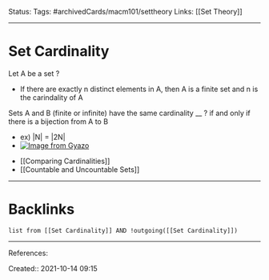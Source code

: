 Status: 
Tags: #archivedCards/macm101/settheory 
Links: [[Set Theory]]
___
# Set Cardinality
Let A be a set
?
- If there are exactly n distinct elements in A, then A is a finite set and n is the carindality of A
<!--SR:!2022-02-17,73,290-->

Sets A and B (finite or infinite) have the same cardinality __
?
if and only if there is a bijection from A to B
- ex) |N| = |2N|
- [![Image from Gyazo](https://i.gyazo.com/7dfde1fcc72d36a43e81c3acc28e299a.png)](https://gyazo.com/7dfde1fcc72d36a43e81c3acc28e299a)
<!--SR:!2022-01-17,42,204-->

- [[Comparing Cardinalities]]
- [[Countable and Uncountable Sets]]

___
# Backlinks
```dataview
list from [[Set Cardinality]] AND !outgoing([[Set Cardinality]])
```
___
References:

Created:: 2021-10-14 09:15
